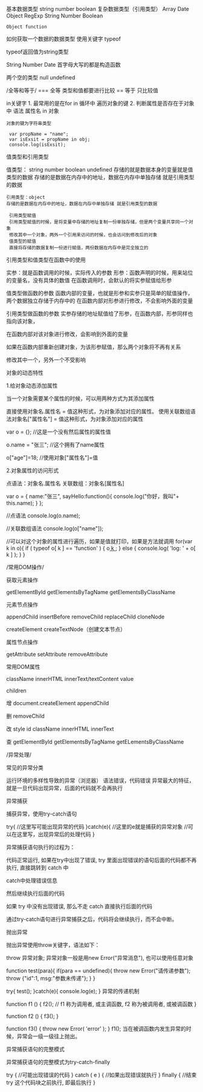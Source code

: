 基本数据类型
    string  number  boolean
复杂数据类型（引用类型）
    Array  Date  Object  RegExp  String  Number  Boolean

    Object function

如何获取一个数据的数据类型
    使用关键字 typeof

typeof返回值为string类型

String  Number  Date  首字母大写的都是构造函数

两个空的类型
    null
    undefined

/全等和等于/
=== 全等
    类型和值都要进行比较
== 等于
    只比较值
    <script>
    var str1 = "abc";
    var str2 = "abc";
    console.log(str1 == str2);

    var a = 1;
    var b = "1";
    console.log(a === b);
</script>

in关键字
    1. 最常用的是在for in 循环中 遍历对象的键
    2. 判断属性是否存在于对象中
       语法   属性名 in 对象

    对象的键为字符串类型

     var propName = "name";
     var isExsit = propName in obj;
     console.log(isExsit);

值类型和引用类型

值类型：  string  number  boolean  undefined
     存储的就是数据本身的变量就是值类型的数据
     存储的是数据在内存中的地址，数据在内存中单独存储 就是引用类型的数据

    引用类型：object
    存储的是数据在内存中的地址，数据在内存中单独存储 就是引用类型的数据

     引用类型赋值
     引用类型赋值的时候，是将变量中存储的地址复制一份单独存储，但是两个变量共享同一个对象
     修改其中一个对象，两外一个引用来访问的时候，也会访问到修改后的对象
     值类型的赋值
     直接将存储的数据复制一份进行赋值，两份数据在内存中是完全独立的
<script>
    var str = "凡是不能击败我的";
    var str1 = str;

    str = "只会让我更heitai";

    console.log(str1);

    var num1 = 110;
    var num2 = num1;
    num1 = 119;
    console.log(num2);
</script>

引用类型和值类型在函数中的使用

实参：就是函数调用的时候，实际传入的参数
形参：函数声明的时候，用来站位的变量名，没有具体的数值
在函数调用时，会默认的将实参赋值给形参


值类型做函数的参数
函数内部的变量，也就是形参和实参只是简单的赋值操作，两个数据独立存储于内存中的
在函数内部对形参进行修改，不会影响外面的变量

引用类型做函数的参数
实参存储的地址赋值给了形参，在函数内部，形参同样也指向该对象，

在函数内部对该对象进行修改，会影响到外面的变量

如果在函数内部重新创建对象，为该形参赋值，那么两个对象将不再有关系

修改其中一个，另外一个不受影响


对象的动态特性

1.给对象动态添加属性

当一个对象需要某个属性的时候，可以用两种方式为其添加属性

直接使用对象名.属性名 = 值这种形式，为对象添加对应的属性。
使用关联数组语法对象名["属性名"] = 值这种形式，为对象添加对应的属性

var o = {}; //这是一个没有然后属性的属性值

o.name = "张三"; //这个拥有了name属性

o["age"]=18; //使用对象["属性名"]=值


2.对象属性的访问形式

点语法：对象名.属性名
关联数组：对象名[属性名]

var o = {
    name:"张三",
    sayHello:function(){
        console.log("你好，我叫"+ this.name);
    }
};

//点语法
console.log(o.name);

//关联数组语法
console.log(o["name"]);

//可以对这个对象的属性进行遍历，如果是值就打印，如果是方法就调用
for(var k in o){
    if ( typeof o[ k ] == 'function' ) {
        o[ k ]();
    } else {
        console.log( 'log: ' + o[ k ] );
    }
}


/常用DOM操作/

获取元素操作

getElementById getElementsByTagName getElementsByClassName

元素节点操作

appendChild insertBefore removeChild replaceChild cloneNode

createElement createTextNode（创建文本节点）

属性节点操作

getAttribute setAttribute removeAttribute

常用DOM属性

className innerHTML innerText/textContent value

children

 增
document.createElement
appendChild

删
removeChild

改
style
id
className
innerHTML
innerText

查
getElementById
getElementsByTagName
getELementsByClassName



/异常处理/

常见的异常分类

运行环境的多样性导致的异常（浏览器）
语法错误，代码错误
异常最大的特征，就是一旦代码出现异常，后面的代码就不会再执行

异常捕获

捕获异常，使用try-catch语句

try{
    //这里写可能出现异常的代码
}catch(e){
    //这里的e就是捕获的异常对象
    //可以在这里写，出现异常后的处理代码
}

异常捕获语句执行的过程为：

代码正常运行, 如果在try中出现了错误, try 里面出现错误的语句后面的代码都不再执行, 直接跳转到 catch 中

catch中处理错误信息

然后继续执行后面的代码

如果 try 中没有出现错误, 那么不走 catch 直接执行后面的代码

通过try-catch语句进行异常捕获之后，代码将会继续执行，而不会中断。

抛出异常


抛出异常使用throw关键字，语法如下：

throw 异常对象;
异常对象一般是用new Error("异常消息"), 也可以使用任意对象

function test(para){
    if(para == undefined){
        throw new Error("请传递参数");
        throw {"id":1, msg:"参数未传递"};
    }
}

try{
    test();
}catch(e){
    console.log(e);
}
异常的传递机制

function f1 () {
    f2(); // f1 称为调用者, 或主调函数, f2 称为被调用者, 或被调函数
}

function f2 () {
    f3();
}

function f3() {
    throw new Error( 'error' );
}
f1();
当在被调函数内发生异常的时候，异常会一级一级往上抛出。

异常捕获语句的完整模式

异常捕获语句的完整模式为try-catch-finally

try {
    //可能出现错误的代码
} catch ( e ) {
    //如果出现错误就执行
} finally {
    //结束 try 这个代码块之前执行, 即最后执行
}

